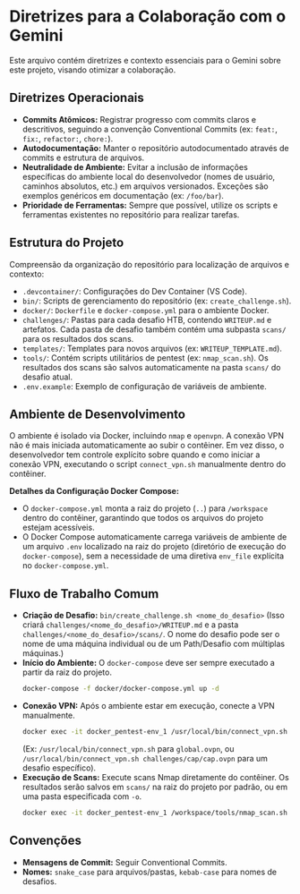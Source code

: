 # Diretrizes para a Colaboração com o Gemini

Este arquivo contém diretrizes e contexto essenciais para o Gemini sobre este projeto, visando otimizar a colaboração.

## Diretrizes Operacionais

*   **Commits Atômicos:** Registrar progresso com commits claros e descritivos, seguindo a convenção Conventional Commits (ex: `feat:`, `fix:`, `refactor:`, `chore:`).
*   **Autodocumentação:** Manter o repositório autodocumentado através de commits e estrutura de arquivos.
*   **Neutralidade de Ambiente:** Evitar a inclusão de informações específicas do ambiente local do desenvolvedor (nomes de usuário, caminhos absolutos, etc.) em arquivos versionados. Exceções são exemplos genéricos em documentação (ex: `/foo/bar`).
*   **Prioridade de Ferramentas:** Sempre que possível, utilize os scripts e ferramentas existentes no repositório para realizar tarefas.

## Estrutura do Projeto

Compreensão da organização do repositório para localização de arquivos e contexto:

*   `.devcontainer/`: Configurações do Dev Container (VS Code).
*   `bin/`: Scripts de gerenciamento do repositório (ex: `create_challenge.sh`).
*   `docker/`: `Dockerfile` e `docker-compose.yml` para o ambiente Docker.
*   `challenges/`: Pastas para cada desafio HTB, contendo `WRITEUP.md` e artefatos. Cada pasta de desafio também contém uma subpasta `scans/` para os resultados dos scans.
*   `templates/`: Templates para novos arquivos (ex: `WRITEUP_TEMPLATE.md`).
*   `tools/`: Contém scripts utilitários de pentest (ex: `nmap_scan.sh`). Os resultados dos scans são salvos automaticamente na pasta `scans/` do desafio atual.
*   `.env.example`: Exemplo de configuração de variáveis de ambiente.

## Ambiente de Desenvolvimento

O ambiente é isolado via Docker, incluindo `nmap` e `openvpn`. A conexão VPN não é mais iniciada automaticamente ao subir o contêiner. Em vez disso, o desenvolvedor tem controle explícito sobre quando e como iniciar a conexão VPN, executando o script `connect_vpn.sh` manualmente dentro do contêiner.

**Detalhes da Configuração Docker Compose:**
- O `docker-compose.yml` monta a raiz do projeto (`..`) para `/workspace` dentro do contêiner, garantindo que todos os arquivos do projeto estejam acessíveis.
- O Docker Compose automaticamente carrega variáveis de ambiente de um arquivo `.env` localizado na raiz do projeto (diretório de execução do `docker-compose`), sem a necessidade de uma diretiva `env_file` explícita no `docker-compose.yml`.

## Fluxo de Trabalho Comum

*   **Criação de Desafio:** `bin/create_challenge.sh <nome_do_desafio>` (Isso criará `challenges/<nome_do_desafio>/WRITEUP.md` e a pasta `challenges/<nome_do_desafio>/scans/`. O nome do desafio pode ser o nome de uma máquina individual ou de um Path/Desafio com múltiplas máquinas.)
*   **Início do Ambiente:** O `docker-compose` deve ser sempre executado a partir da raiz do projeto.
    ```bash
    docker-compose -f docker/docker-compose.yml up -d
    ```
*   **Conexão VPN:** Após o ambiente estar em execução, conecte a VPN manualmente.
    ```bash
    docker exec -it docker_pentest-env_1 /usr/local/bin/connect_vpn.sh [caminho/do/ovpn]
    ```
    (Ex: `/usr/local/bin/connect_vpn.sh` para `global.ovpn`, ou `/usr/local/bin/connect_vpn.sh challenges/cap/cap.ovpn` para um desafio específico).
*   **Execução de Scans:** Execute scans Nmap diretamente do contêiner. Os resultados serão salvos em `scans/` na raiz do projeto por padrão, ou em uma pasta especificada com `-o`.
    ```bash
    docker exec -it docker_pentest-env_1 /workspace/tools/nmap_scan.sh <IP_ADDRESS>
    ```

## Convenções

*   **Mensagens de Commit:** Seguir Conventional Commits.
*   **Nomes:** `snake_case` para arquivos/pastas, `kebab-case` para nomes de desafios.
